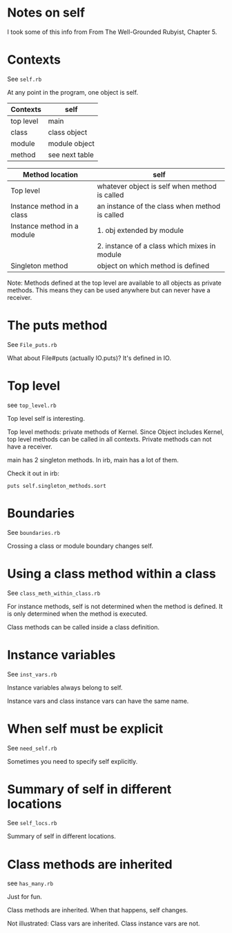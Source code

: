 # Notes on self

I took some of this info from
From The Well-Grounded Rubyist, Chapter 5.

# Contexts

See `self.rb`

At any point in the program, one object is self.

Contexts      | self
------------- | ----------------
top level     | main
class         | class object
module        | module object
method        | see next table

Method location             | self
--------------------------- | ----------------------------------------------
Top level                   | whatever object is self when method is called
Instance method in a class  | an instance of the class when method is called
Instance method in a module | 1. obj extended by module
                            | 2. instance of a class which mixes in module
Singleton method            | object on which method is defined

Note:  Methods defined at the top level are available to all objects as
private methods.  This means they can be used anywhere but can never have
a receiver.

# The puts method

See `File_puts.rb`

What about File#puts (actually IO.puts)?  It's defined in IO.

# Top level

see `top_level.rb`

Top level self is interesting.

Top level methods: private methods of Kernel.  Since Object
includes Kernel, top level methods can be called in all contexts.
Private methods can not have a receiver.

main has 2 singleton methods.  In irb, main has a lot of them.

Check it out in irb:

    puts self.singleton_methods.sort

# Boundaries

See `boundaries.rb`

Crossing a class or module boundary changes self.

# Using a class method within a class

See `class_meth_within_class.rb`

For instance methods, self is not determined when the method is defined.
It is only determined when the method is executed.

Class methods can be called inside a class definition.

# Instance variables

See `inst_vars.rb`

Instance variables always belong to self.

Instance vars and class instance vars can have the same name.

# When self must be explicit

See `need_self.rb`

Sometimes you need to specify self explicitly.

# Summary of self in different locations

See `self_locs.rb`

Summary of self in different locations.

# Class methods are inherited
see `has_many.rb`

Just for fun.

Class methods are inherited.  When that happens, self changes.

Not illustrated:
    Class vars are inherited.
    Class instance vars are not.

